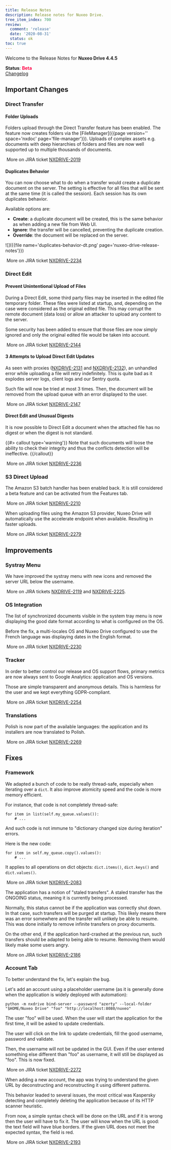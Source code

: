 ```yaml
---
title: Release Notes
description: Release notes for Nuxeo Drive.
tree_item_index: 700
review:
  comment: 'release'
  date: '2020-08-31'
  status: ok
toc: true
---
```


Welcome to the Release Notes for **Nuxeo Drive 4.4.5**

**Status**: <font color="#f04">**Beta**</font> </br>
<i class="fa fa-long-arrow-right" aria-hidden="true"></i> [Changelog](https://github.com/nuxeo/nuxeo-drive/blob/master/docs/changes/4.4.5.md)

## Important Changes

### Direct Transfer

#### Folder Uploads

Folders upload through the Direct Transfer feature has been enabled. The feature now creates folders via the [FileManager]({{page version='' space='nxdoc' page='file-manager'}}). Uploads of complex assets e.g. documents with deep hierarchies of folders and files are now well supported up to multiple thousands of documents.

<i class="fa fa-long-arrow-right" aria-hidden="true"></i>&nbsp;More on JIRA ticket [NXDRIVE-2019](https://jira.nuxeo.com/browse/NXDRIVE-2019)

#### Duplicates Behavior

You can now choose what to do when a transfer would create a duplicate document on the server. The setting is effective for all files that will be sent at the same time (it is called the session). Each session has its own duplicates behavior.

Available options are:
- **Create**: a duplicate document will be created, this is the same behavior as when adding a new file from Web UI.
- **Ignore**: the transfer will be cancelled, preventing the duplicate creation.
- **Override**: the document will be replaced on the server.

![]({{file name='duplicates-behavior-dt.png' page='nuxeo-drive-release-notes'}})

<i class="fa fa-long-arrow-right" aria-hidden="true"></i>&nbsp;More on JIRA ticket [NXDRIVE-2234](https://jira.nuxeo.com/browse/NXDRIVE-2234)

### Direct Edit

#### Prevent Unintentional Upload of Files

During a Direct Edit, some third party files may be inserted in the edited file temporary folder. These files were listed at startup, and, depending on the case were considered as the original edited file. This may corrupt the remote document (data loss) or allow an attacker to upload any content to the server.

Some security has been added to ensure that those files are now simply ignored and only the original edited file would be taken into account.

<i class="fa fa-long-arrow-right" aria-hidden="true"></i>&nbsp;More on JIRA ticket [NXDRIVE-2144](https://jira.nuxeo.com/browse/NXDRIVE-2144)

#### 3 Attempts to Upload Direct Edit Updates

As seen with proxies ([NXDRIVE-2131](https://jira.nuxeo.com/browse/NXDRIVE-2131) and [NXDRIVE-2132](https://jira.nuxeo.com/browse/NXDRIVE-2132)), an unhandled error while uploading a file will retry indefinitely. This is quite bad as it explodes server logs, client logs and our Sentry quota.

Such file will now be tried at most 3 times. Then, the document will be removed from the upload queue with an error displayed to the user.

<i class="fa fa-long-arrow-right" aria-hidden="true"></i>&nbsp;More on JIRA ticket [NXDRIVE-2147](https://jira.nuxeo.com/browse/NXDRIVE-2147)

#### Direct Edit and Unusual Digests

It is now possible to Direct Edit a document when the attached file has no digest or when the digest is not standard.

{{#> callout type='warning'}}
Note that such documents will loose the ability to check their integrity and thus the conflicts detection will be ineffective.
{{/callout}}

<i class="fa fa-long-arrow-right" aria-hidden="true"></i>&nbsp;More on JIRA ticket [NXDRIVE-2236](https://jira.nuxeo.com/browse/NXDRIVE-2236)

### S3 Direct Upload

The Amazon S3 batch handler has been enabled back. It is still considered a beta feature and can be activated from the Features tab.

<i class="fa fa-long-arrow-right" aria-hidden="true"></i>&nbsp;More on JIRA ticket [NXDRIVE-2210](https://jira.nuxeo.com/browse/NXDRIVE-2210)

When uploading files using the Amazon S3 provider, Nuxeo Drive will automatically use the accelerate endpoint when available. Resulting in faster uploads.

<i class="fa fa-long-arrow-right" aria-hidden="true"></i>&nbsp;More on JIRA ticket [NXDRIVE-2279](https://jira.nuxeo.com/browse/NXDRIVE-2279)

## Improvements

### Systray Menu

We have improved the systray menu with new icons and removed the server URL below the username.

<i class="fa fa-long-arrow-right" aria-hidden="true"></i>&nbsp;More on JIRA tickets [NXDRIVE-2119](https://jira.nuxeo.com/browse/NXDRIVE-2219) and [NXDRIVE-2225](https://jira.nuxeo.com/browse/NXDRIVE-2225).

### OS Integration

The list of synchronized documents visible in the system tray menu is now displaying the good date format according to what is configured on the OS.

Before the fix, a multi-locales OS and Nuxeo Drive configured to use the French language was displaying dates in the English format.

<i class="fa fa-long-arrow-right" aria-hidden="true"></i>&nbsp;More on JIRA ticket [NXDRIVE-2230](https://jira.nuxeo.com/browse/NXDRIVE-2230)

### Tracker

In order to better control our release and OS support flows, primary metrics are now always sent to Google Analytics: application and OS versions.

Those are simple transparent and anonymous details. This is harmless for the user and we kept everything GDPR-compliant.

<i class="fa fa-long-arrow-right" aria-hidden="true"></i>&nbsp;More on JIRA ticket [NXDRIVE-2254](https://jira.nuxeo.com/browse/NXDRIVE-2254)

### Translations

Polish is now part of the available languages: the application and its installers are now translated to Polish.

<i class="fa fa-long-arrow-right" aria-hidden="true"></i>&nbsp;More on JIRA ticket [NXDRIVE-2269](https://jira.nuxeo.com/browse/NXDRIVE-2269)

## Fixes

### Framework

We adapted a bunch of code to be really thread-safe, especially when iterating over a `dict`. It also improve atomicity speed and the code is more memory efficient.

For instance, that code is not completely thread-safe:

```
for item in list(self.my_queue.values()):
    # ...
```

And such code is not immune to "dictionary changed size during iteration" errors.

Here is the new code:
```
for item in self.my_queue.copy().values():
    # ...
```

It applies to all operations on dict objects: `dict.items()`, `dict.keys()` and `dict.values()`.

<i class="fa fa-long-arrow-right" aria-hidden="true"></i>&nbsp;More on JIRA ticket [NXDRIVE-2083](https://jira.nuxeo.com/browse/NXDRIVE-2083)

The application has a notion of "staled transfers". A staled transfer has the ONGOING status, meaning it is currently being processed.

Normally, this status cannot be if the application was correctly shut down. In that case, such transfers will be purged at startup. This likely means there was an error somewhere and the transfer will unlikely be able to resume. This was done initially to remove infinite transfers on proxy documents.

On the other end, if the application hard-crashed at the previous run, such transfers should be adapted to being able to resume. Removing them would likely make some users angry.

<i class="fa fa-long-arrow-right" aria-hidden="true"></i>&nbsp;More on JIRA ticket [NXDRIVE-2186](https://jira.nuxeo.com/browse/NXDRIVE-2186)

### Account Tab

To better understand the fix, let's explain the bug.

Let's add an account using a placeholder username (as it is generally done when the application is widely deployed with automation):
```
python -m nxdrive bind-server --password "azerty" --local-folder "$HOME/Nuxeo Drive" "foo" "http://localhost:8080/nuxeo"
```

The user "foo" will be used. When the user will start the application for the first time, it will be asked to update credentials.

The user will click on the link to update credentials, fill the good username, password and validate.

Then, the username will not be updated in the GUI. Even if the user entered something else different than "foo" as username, it will still be displayed as "foo". This is now fixed.

<i class="fa fa-long-arrow-right" aria-hidden="true"></i>&nbsp;More on JIRA ticket [NXDRIVE-2272](https://jira.nuxeo.com/browse/NXDRIVE-2272)

When adding a new account, the app was trying to understand the given URL by deconstructing and reconstructing it using different patterns.

This behavior leaded to several issues, the most critical was Kaspersky detecting and completely deleting the application because of its HTTP scanner heuristic.

From now, a simple syntax check will be done on the URL and if it is wrong then the user will have to fix it. The user will know when the URL is good: the text field will have blue borders. If the given URL does not meet the expected syntax, the field is red.

<i class="fa fa-long-arrow-right" aria-hidden="true"></i>&nbsp;More on JIRA ticket [NXDRIVE-2193](https://jira.nuxeo.com/browse/NXDRIVE-2193)

<!--To publish when the 4.4.5 is released
## Download Links

- [GNU/Linux](https://community.nuxeo.com/static/drive-updates/release/nuxeo-drive-4.4.5-x86_64.AppImage)
- [macOS](https://community.nuxeo.com/static/drive-updates/release/nuxeo-drive-4.4.5.dmg)
- [Windows](https://community.nuxeo.com/static/drive-updates/release/nuxeo-drive-4.4.5.exe)
-->
